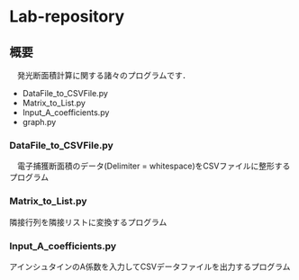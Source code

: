 # Lab-repository
## 概要
　発光断面積計算に関する諸々のプログラムです．
　
- DataFile_to_CSVFile.py
- Matrix_to_List.py
- Input_A_coefficients.py
- graph.py

### DataFile_to_CSVFile.py
　電子捕獲断面積のデータ(Delimiter = whitespace)をCSVファイルに整形するプログラム
　
### Matrix_to_List.py
  隣接行列を隣接リストに変換するプログラム
  
### Input_A_coefficients.py
  アインシュタインのA係数を入力してCSVデータファイルを出力するプログラム
